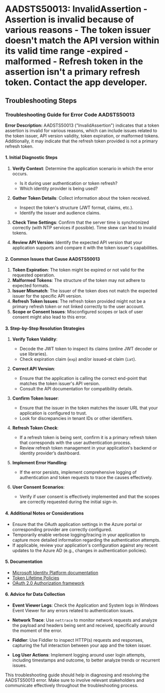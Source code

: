 
# AADSTS50013: InvalidAssertion - Assertion is invalid because of various reasons - The token issuer doesn't match the API version within its valid time range -expired -malformed - Refresh token in the assertion isn't a primary refresh token. Contact the app developer.


## Troubleshooting Steps
### Troubleshooting Guide for Error Code AADSTS50013

**Error Description:**
AADSTS50013 ("InvalidAssertion") indicates that a token assertion is invalid for various reasons, which can include issues related to the token issuer, API version validity, token expiration, or malformed tokens. Additionally, it may indicate that the refresh token provided is not a primary refresh token.

#### 1. Initial Diagnostic Steps

1. **Verify Context**: Determine the application scenario in which the error occurs.
   - Is it during user authentication or token refresh?
   - Which identity provider is being used?

2. **Gather Token Details**: Collect information about the token received.
   - Inspect the token's structure (JWT format, claims, etc.).
   - Identify the issuer and audience claims.

3. **Check Time Settings**: Confirm that the server time is synchronized correctly (with NTP services if possible). Time skew can lead to invalid tokens.

4. **Review API Version**: Identify the expected API version that your application supports and compare it with the token issuer's capabilities.

#### 2. Common Issues that Cause AADSTS50013

1. **Token Expiration**: The token might be expired or not valid for the requested operation.
2. **Malformed Tokens**: The structure of the token may not adhere to expected formats.
3. **Issuer Mismatch**: The issuer of the token does not match the expected issuer for the specific API version.
4. **Refresh Token Issues**: The refresh token provided might not be a primary refresh token or not linked correctly to the user account.
5. **Scope or Consent Issues**: Misconfigured scopes or lack of user consent might also lead to this error.

#### 3. Step-by-Step Resolution Strategies

1. **Verify Token Validity**:
   - Decode the JWT token to inspect its claims (online JWT decoder or use libraries).
   - Check expiration claim (`exp`) and/or issued-at claim (`iat`).

2. **Correct API Version**:
   - Ensure that the application is calling the correct end-point that matches the token issuer's API version.
   - Consult the API documentation for compatibility details.

3. **Confirm Token Issuer**:
   - Ensure that the issuer in the token matches the issuer URL that your application is configured to trust.
   - Look for discrepancies in tenant IDs or other identifiers.

4. **Refresh Token Check**:
   - If a refresh token is being sent, confirm it is a primary refresh token that corresponds with the user authentication process.
   - Review refresh token management in your application's backend or identity provider’s dashboard.

5. **Implement Error Handling**:
   - If the error persists, implement comprehensive logging of authentication and token requests to trace the causes effectively.

6. **User Consent Scenarios**:
   - Verify if user consent is effectively implemented and that the scopes are correctly requested during the initial sign-in.

#### 4. Additional Notes or Considerations

- Ensure that the OAuth application settings in the Azure portal or corresponding provider are correctly configured.
- Temporarily enable verbose logging/tracing in your application to capture more detailed information regarding the authentication attempts.
- If applicable, review your application's configuration against any recent updates to the Azure AD (e.g., changes in authentication policies).

#### 5. Documentation

- [Microsoft Identity Platform documentation](https://docs.microsoft.com/en-us/azure/active-directory/develop/)
- [Token Lifetime Policies](https://docs.microsoft.com/en-us/azure/active-directory/develop/active-directory-configurable-token-lifetimes)
- [OAuth 2.0 Authorization framework](https://oauth.net/2/)

#### 6. Advice for Data Collection

- **Event Viewer Logs**: Check the Application and System logs in Windows Event Viewer for any errors related to authentication issues.
  
- **Network Trace**: Use `nettrace` to monitor network requests and analyze the payload and headers being sent and received, specifically around the moment of the error.

- **Fiddler**: Use Fiddler to inspect HTTP(s) requests and responses, capturing the full interaction between your app and the token issuer.

- **Log User Actions**: Implement logging around user login attempts, including timestamps and outcome, to better analyze trends or recurrent issues.

This troubleshooting guide should help in diagnosing and resolving the AADSTS50013 error. Make sure to involve relevant stakeholders and communicate effectively throughout the troubleshooting process.